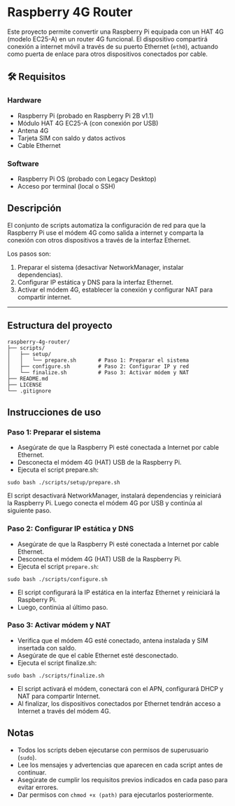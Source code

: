 # Raspberry 4G Router

Este proyecto permite convertir una Raspberry Pi equipada con un HAT 4G (modelo EC25-A) en un router 4G funcional. El dispositivo compartirá conexión a internet móvil a través de su puerto Ethernet (`eth0`), actuando como puerta de enlace para otros dispositivos conectados por cable.

## 🛠️ Requisitos

### Hardware
- Raspberry Pi (probado en Raspberry Pi 2B v1.1)
- Módulo HAT 4G EC25-A (con conexión por USB)
- Antena 4G
- Tarjeta SIM con saldo y datos activos
- Cable Ethernet

### Software
- Raspberry Pi OS (probado con Legacy Desktop)
- Acceso por terminal (local o SSH)

## Descripción
El conjunto de scripts automatiza la configuración de red para que la Raspberry Pi use el módem 4G como salida a internet y comparta la conexión con otros dispositivos a través de la interfaz Ethernet.

Los pasos son:
1. Preparar el sistema (desactivar NetworkManager, instalar dependencias).
2. Configurar IP estática y DNS para la interfaz Ethernet.
3. Activar el módem 4G, establecer la conexión y configurar NAT para compartir internet.

---

## Estructura del proyecto

```plaintext
raspberry-4g-router/
├── scripts/
│   ├── setup/
│   │   └── prepare.sh       # Paso 1: Preparar el sistema
│   ├── configure.sh         # Paso 2: Configurar IP y red
│   └── finalize.sh          # Paso 3: Activar módem y NAT
├── README.md
├── LICENSE
└── .gitignore
```

## Instrucciones de uso
### Paso 1: Preparar el sistema
- Asegúrate de que la Raspberry Pi esté conectada a Internet por cable Ethernet.
- Desconecta el módem 4G (HAT) USB de la Raspberry Pi.
- Ejecuta el script prepare.sh:
    
```plaintext
sudo bash ./scripts/setup/prepare.sh
```

El script desactivará NetworkManager, instalará dependencias y reiniciará la Raspberry Pi.
Luego conecta el módem 4G por USB y continúa al siguiente paso.

### Paso 2: Configurar IP estática y DNS
- Asegúrate de que la Raspberry Pi esté conectada a Internet por cable Ethernet.
- Desconecta el módem 4G (HAT) USB de la Raspberry Pi.
- Ejecuta el script `prepare.sh`:

```plaintext
sudo bash ./scripts/configure.sh
```
- El script configurará la IP estática en la interfaz Ethernet y reiniciará la Raspberry Pi.
- Luego, continúa al último paso.

### Paso 3: Activar módem y NAT
- Verifica que el módem 4G esté conectado, antena instalada y SIM insertada con saldo.
- Asegúrate de que el cable Ethernet esté desconectado.
- Ejecuta el script finalize.sh:

```plaintext
sudo bash ./scripts/finalize.sh
```

- El script activará el módem, conectará con el APN, configurará DHCP y NAT para compartir Internet.
- Al finalizar, los dispositivos conectados por Ethernet tendrán acceso a Internet a través del módem 4G.

## Notas
- Todos los scripts deben ejecutarse con permisos de superusuario (`sudo`).
- Lee los mensajes y advertencias que aparecen en cada script antes de continuar.
- Asegúrate de cumplir los requisitos previos indicados en cada paso para evitar errores.
- Dar permisos con `chmod +x (path)` para ejecutarlos posteriormente.
